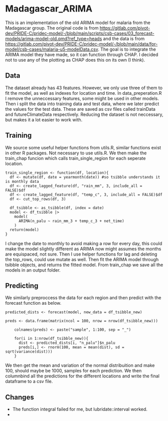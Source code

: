 # Madagascar_ARIMA
This is an implementation of the old ARIMA model for malaria from the Madagascar group. 
The original code is from https://gitlab.com/pivot-dev/PRIDE-C/pridec-model/-/blob/main/scripts/csb-cases/03_forecast-models/arima-model-old.qmd?ref_type=heads
and the data is from https://gitlab.com/pivot-dev/PRIDE-C/pridec-model/-/blob/main/data/for-model/csb-cases/malaria-u5-modelData.csv.
The goal is to integrate the ARIMA model they have made, so it can function through CHAP. 
I decided not to use any of the plotting as CHAP does this on its own (I think).

## Data
The dataset already has $43$ features. However, we only use three of them to fit the model, as well as indexes for location and time. 
In data_preperation.R I remove the unneccessary features, some might be used in other models. Then i split the data into training data and test data, where we later predict the values for the test data. These are saved as csv files called trainData and futureClimateData respectively. Reducing the dataset is not neccessary, but makes it a lot easier to work with.


## Training
We source some useful helper functions from utils.R, similar functions exist in other R packages. Not necessary to use utils.R. We then make the train_chap funcion which calls train_single_region for each seperate location. 
```
train_single_region <- function(df, location){
  df <- mutate(df, date = yearmonth(date)) #so tsibble understands it is monthly data
  df <- create_lagged_feature(df, "rain_mm", 3, include_all = FALSE)$df
  df <- create_lagged_feature(df, "temp_c", 3, include_all = FALSE)$df
  df <- cut_top_rows(df, 3)
  
  df_tsibble <- as_tsibble(df, index = date)
  model <- df_tsibble |>
    model(
      ARIMA(n_palu ~ rain_mm_3 + temp_c_3 + net_time)
    )  
  return(model)
}
```
I change the date to monthly to avoid making a row for every day, this could make the model slightly different as ARIMA now might assumes the months are equispaced, not sure. Then I use helper functions for lag and deleting the top_rows, could use mutate as well. Then fit the ARIMA model through tsibble objects, and returns the fitted model. From train_chap we save all the models in an output folder.

## Predicting
We similarly preproccess the data for each region and then predict with the forecast function as below.
```
predicted_dists <- forecast(model, new_data = df_tsibble_new)

preds <- data.frame(matrix(ncol = 100, nrow = nrow(df_tsibble_new)))
    
    colnames(preds) <- paste("sample", 1:100, sep = "_")
    
    for(i in 1:nrow(df_tsibble_new)){
      dist <- predicted_dists[i, "n_palu"]$n_palu
      preds[i,] <- rnorm(100, mean = mean(dist), sd = sqrt(variance(dist)))
    }
```
We then get the mean and variation of the normal distribuition and make 100, should maybe be 1000, samples for each prediction. We then columnbind all the predictions for the different locations and write the final dataframe to a csv file.



## Changes
* The function integral failed for me, but lubridate::interval worked.
* 
